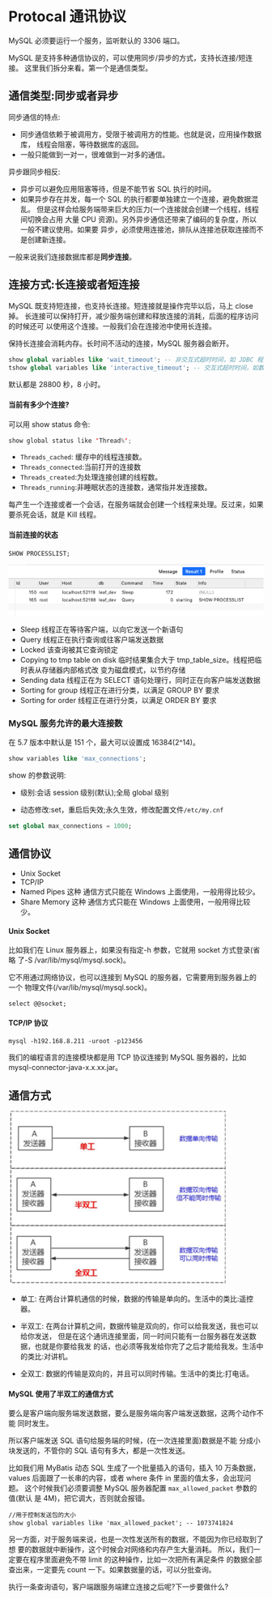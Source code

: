 # Protocal 通讯协议

MySQL 必须要运行一个服务，监听默认的 3306 端口。

MySQL 是支持多种通信协议的，可以使用同步/异步的方式，支持长连接/短连接。 这里我们拆分来看。第一个是通信类型。

## 通信类型:同步或者异步

同步通信的特点:

- 同步通信依赖于被调用方，受限于被调用方的性能。也就是说，应用操作数据库， 线程会阻塞，等待数据库的返回。
- 一般只能做到一对一，很难做到一对多的通信。

异步跟同步相反:

- 异步可以避免应用阻塞等待，但是不能节省 SQL 执行的时间。
- 如果异步存在并发，每一个 SQL 的执行都要单独建立一个连接，避免数据混乱。 但是这样会给服务端带来巨大的压力(一个连接就会创建一个线程，线程间切换会占用 大量 CPU 资源)。另外异步通信还带来了编码的复杂度，所以一般不建议使用。如果要 异步，必须使用连接池，排队从连接池获取连接而不是创建新连接。

 一般来说我们连接数据库都是**同步连接**。

## 连接方式:长连接或者短连接

MySQL 既支持短连接，也支持长连接。短连接就是操作完毕以后，马上 close 掉。 长连接可以保持打开，减少服务端创建和释放连接的消耗，后面的程序访问的时候还可 以使用这个连接。一般我们会在连接池中使用长连接。

保持长连接会消耗内存。长时间不活动的连接，MySQL 服务器会断开。

```sql
show global variables like 'wait_timeout'; -- 非交互式超时时间，如 JDBC 程序 
tshow global variables like 'interactive_timeout'; -- 交互式超时时间，如数据库工具
```

默认都是 28800 秒，8 小时。

#### 当前有多少个连接?

可以用 show status 命令:

```java
show global status like 'Thread%';
```

- `Threads_cached`: 缓存中的线程连接数。
- `Threads_connected`:当前打开的连接数
- `Threads_created`:为处理连接创建的线程数。
- `Threads_running`:非睡眠状态的连接数，通常指并发连接数。

每产生一个连接或者一个会话，在服务端就会创建一个线程来处理。反过来，如果要杀死会话，就是 Kill 线程。

#### 当前连接的状态

```
SHOW PROCESSLIST;
```

![image-20200313194016055](assets/image-20200313194016055.png)

- Sleep
  线程正在等待客户端，以向它发送一个新语句
- Query
  线程正在执行查询或往客户端发送数据
- Locked
  该查询被其它查询锁定
- Copying to tmp table on disk
  临时结果集合大于 tmp_table_size。线程把临时表从存储器内部格式改 变为磁盘模式，以节约存储
- Sending data
  线程正在为 SELECT 语句处理行，同时正在向客户端发送数据
- Sorting for group
  线程正在进行分类，以满足 GROUP BY 要求
- Sorting for order
  线程正在进行分类，以满足 ORDER BY 要求

### MySQL 服务允许的最大连接数

在 5.7 版本中默认是 151 个，最大可以设置成 16384(2^14)。

```sql
show variables like 'max_connections';
```

show 的参数说明:

- 级别:会话 session 级别(默认);全局 global 级别 

- 动态修改:set，重启后失效;永久生效，修改配置文件`/etc/my.cnf`

```sql
set global max_connections = 1000;
```

## 通信协议

- Unix Socket
- TCP/IP
- Named Pipes 这种 通信方式只能在 Windows 上面使用，一般用得比较少。
- Share Memory 这种 通信方式只能在 Windows 上面使用，一般用得比较少。

#### Unix Socket

比如我们在 Linux 服务器上，如果没有指定-h 参数，它就用 socket 方式登录(省略
了-S /var/lib/mysql/mysql.sock)。

它不用通过网络协议，也可以连接到 MySQL 的服务器，它需要用到服务器上的一个 物理文件(/var/lib/mysql/mysql.sock)。

```
select @@socket;
```

#### TCP/IP 协议

```
mysql -h192.168.8.211 -uroot -p123456
```

我们的编程语言的连接模块都是用 TCP 协议连接到 MySQL 服务器的，比如 mysql-connector-java-x.x.xx.jar。

## 通信方式

![image-20200313194752868](assets/image-20200313194752868.png)

- 单工:
      在两台计算机通信的时候，数据的传输是单向的。生活中的类比:遥控器。

- 半双工: 在两台计算机之间，数据传输是双向的，你可以给我发送，我也可以给你发送，
  但是在这个通讯连接里面，同一时间只能有一台服务器在发送数据，也就是你要给我发 的话，也必须等我发给你完了之后才能给我发。生活中的类比:对讲机。

- 全双工:
      数据的传输是双向的，并且可以同时传输。生活中的类比:打电话。

#### MySQL 使用了半双工的通信方式

要么是客户端向服务端发送数据，要么是服务端向客户端发送数据，这两个动作不能 同时发生。

所以客户端发送 SQL 语句给服务端的时候，(在一次连接里面)数据是不能 分成小块发送的，不管你的 SQL 语句有多大，都是一次性发送。

比如我们用 MyBatis 动态 SQL 生成了一个批量插入的语句，插入 10 万条数据，values 后面跟了一长串的内容，或者 where 条件 in 里面的值太多，会出现问题。
这个时候我们必须要调整 MySQL 服务器配置 `max_allowed_packet` 参数的值(默认 是 4M)，把它调大，否则就会报错。

```
//用于控制发送包的大小
show global variables like 'max_allowed_packet'; -- 1073741824
```

另一方面，对于服务端来说，也是一次性发送所有的数据，不能因为你已经取到了想 要的数据就中断操作，这个时候会对网络和内存产生大量消耗。
所以，我们一定要在程序里面避免不带 limit 的这种操作，比如一次把所有满足条件 的数据全部查出来，一定要先 count 一下。如果数据量的话，可以分批查询。

执行一条查询语句，客户端跟服务端建立连接之后呢?下一步要做什么?

